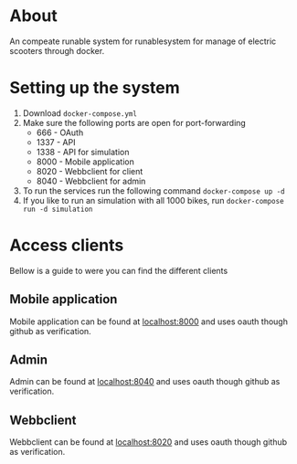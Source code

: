 # About
An compeate runable system for runablesystem for manage of electric scooters through docker.

# Setting up the system
1. Download `docker-compose.yml`
2. Make sure the following ports are open for port-forwarding
    - 666 - OAuth
    - 1337 - API
    - 1338 - API for simulation
    - 8000 - Mobile application
    - 8020 - Webbclient for client
    - 8040 - Webbclient for admin
3. To run the services run the following command `docker-compose up -d`
4. If you like to run an simulation with all 1000 bikes, run `docker-compose run -d simulation`

# Access clients
Bellow is a guide to were you can find the different clients

## Mobile application
Mobile application can be found at [localhost:8000](http://localhost:8000) and uses oauth though github as verification.

## Admin
Admin can be found at [localhost:8040](http://localhost:8040) and uses oauth though github as verification.

## Webbclient
Webbclient can be found at [localhost:8020](http://localhost:8020) and uses oauth though github as verification.
